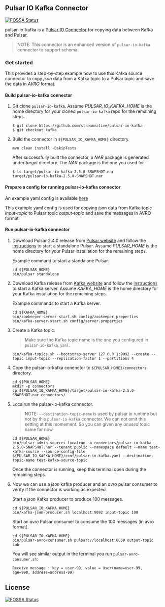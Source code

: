 ## Pulsar IO Kafka Connector
[![FOSSA Status](https://app.fossa.io/api/projects/git%2Bgithub.com%2Fstreamnative%2Fpulsar-io-kafka.svg?type=shield)](https://app.fossa.io/projects/git%2Bgithub.com%2Fstreamnative%2Fpulsar-io-kafka?ref=badge_shield)


pulsar-io-kafka is a [Pulsar IO Connector](http://pulsar.apache.org/docs/en/io-overview/) for copying data between
Kafka and Pulsar.

> NOTE: This connector is an enhanced version of `pulsar-io-kafka` connector to support schema.

### Get started

This provides a step-by-step example how to use this Kafka source connector to copy *json* data from a Kafka topic
to a Pulsar topic and save the data in *AVRO* format.

#### Build pulsar-io-kafka connector

1. Git clone `pulsar-io-kafka`. Assume *PULSAR_IO_KAFKA_HOME* is the home directory for your
   cloned `pulsar-io-kafka` repo for the remaining steps.
   ```
   $ git clone https://github.com/streamnative/pulsar-io-kafka
   $ git checkout kafka
   ```

2. Build the connector in `${PULSAR_IO_KAFKA_HOME}` directory.
   ```
   mvn clean install -DskipTests
   ```
   After successfully built the connector, a *NAR* package is generated under *target* directory. The *NAR* package
   is the one you used for 
   ```
   $ ls target/pulsar-io-kafka-2.5.0-SNAPSHOT.nar
   target/pulsar-io-kafka-2.5.0-SNAPSHOT.nar
   ```

#### Prepare a config for running pulsar-io-kafka connector

An example yaml config is available [here](https://github.com/streamnative/pulsar-io-kafka/blob/kafka/conf/pulsar-io-kafka.yaml)

This example yaml config is used for copying json data from Kafka topic *input-topic* to Pulsar topic *output-topic* and
save the messages in AVRO format.

#### Run pulsar-io-kafka connector

1. Download Pulsar 2.4.0 release from [Pulsar website](http://pulsar.apache.org/en/download/) and follow
   the [instructions](http://pulsar.apache.org/docs/en/standalone/) to start a standalone Pulsar.
   Assume *PULSAR_HOME* is the home directory for your Pulsar installation for the remaining steps.

   Example command to start a standalone Pulsar.
   ```
   cd ${PULSAR_HOME}
   bin/pulsar standalone
   ```

2. Download Kafka release from [Kafka website](http://kafka.apache.org/downloads) and follow
   the [instructions](http://kafka.apache.org/quickstart) to start a Kafka server.
   Assume *KAFKA_HOME* is the home directory for your Kafka installation for the remaining steps.

   Example commands to start a Kafka server.
   ```
   cd ${KAFKA_HOME}
   bin/zookeeper-server-start.sh config/zookeeper.properties
   bin/kafka-server-start.sh config/server.properties
   ```

3. Create a Kafka topic.
   
   > Make sure the Kafka topic name is the one you configured in `pulsar-io-kafka.yaml`.

   ```
   bin/kafka-topics.sh --bootstrap-server 127.0.0.1:9092 --create --topic input-topic --replication-factor 1 --partitions 4
   ```

4. Copy the pulsar-io-kafka conenctor to `${PULSAR_HOME}/connectors` directory.

   ```
   cd ${PULSAR_HOME}
   mkdir -p connectors
   cp ${PULSAR_IO_KAFKA_HOME}/target/pulsar-io-kafka-2.5.0-SNAPSHOT.nar connectors/
   ```

5. Localrun the pulsar-io-kafka connector.

   > NOTE: `--destination-topic-name` is used by pulsar io runtime but not by this `pulsar-io-kafka` connector. We can not omit this 
   >       setting at this momement. So you can given any *unused* topic name for now.

   ```
   cd ${PULSAR_HOME}
   bin/pulsar-admin sources localrun -a connectors/pulsar-io-kafka-2.5.0-SNAPSHOT.nar --tenant public --namespace default --name test-kafka-source --source-config-file ${PULSAR_IO_KAFKA_HOME}/conf/pulsar-io-kafka.yaml --destination-topic-name test-kafka-source-topic
   ```
   Once the connector is running, keep this terminal open during the remaining steps.


6. Now we can use a *json* kafka producer and an *avro* pulsar consumer to verify if the connector is working as expected.

   Start a *json* Kafka producer to produce 100 messages.
   ```
   cd ${PULSAR_IO_KAFKA_HOME}
   bin/kafka-json-producer.sh localhost:9092 input-topic 100
   ```

   Start an *avro* Pulsar consumer to consume the 100 messages (in avro format).
   ```
   cd ${PULSAR_IO_KAFKA_HOME}
   bin/pulsar-avro-consumer.sh pulsar://localhost:6650 output-topic sub
   ```

   You will see similar output in the terminal you run `pulsar-avro-consumer.sh`:
   ```
   Receive message : key = user-99, value = User(name=user-99, age=990, address=address-99)
   ```


## License
[![FOSSA Status](https://app.fossa.io/api/projects/git%2Bgithub.com%2Fstreamnative%2Fpulsar-io-kafka.svg?type=large)](https://app.fossa.io/projects/git%2Bgithub.com%2Fstreamnative%2Fpulsar-io-kafka?ref=badge_large)